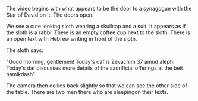 The video begins with what appears to be the door to a synagogue with the Star of David on it. The doors open.

We see a cute looking sloth wearing a skullcap and a suit. It appears as if the sloth is a rabbi! There is an empty coffee cup next to the sloth.  There is an open text with Hebrew writing in front of the sloth.

The sloth says:

"Good morning, gentlemen! Today's daf is Zevachim 37 amud aleph. Today's daf discusses more details of the sacrificial offerings at the beit hamikdash"

The camera then dollies back slightly so that we can see the other side of the table. There are two men there who are sleepingon their texts.

